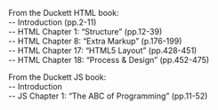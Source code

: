 From the Duckett HTML book:  
-- Introduction (pp.2-11)  
-- HTML Chapter 1: “Structure” (pp.12-39)  
-- HTML Chapter 8: “Extra Markup” (p.176-199)  
-- HTML Chapter 17: “HTML5 Layout” (pp.428-451)  
-- HTML Chapter 18: “Process & Design” (pp.452-475)  


From the Duckett JS book:  
-- Introduction  
-- JS Chapter 1: “The ABC of Programming” (pp.11-52)  
